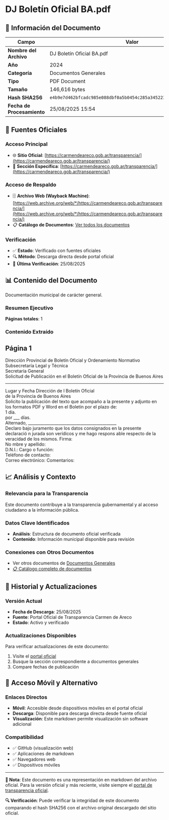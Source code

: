 # DJ Boletín Oficial BA.pdf

## 📄 Información del Documento

| Campo | Valor |
|-------|--------|
| **Nombre del Archivo** | DJ Boletín Oficial BA.pdf |
| **Año** | 2024 |
| **Categoría** | Documentos Generales |
| **Tipo** | PDF Document |
| **Tamaño** | 146,616 bytes |
| **Hash SHA256** | `e4b9e7d462bfcadc985e088dbf0a5b0454c285a345223c8b6f4c3e0593089648` |
| **Fecha de Procesamiento** | 25/08/2025 15:54 |

## 🔗 Fuentes Oficiales

### Acceso Principal
- 🌐 **Sitio Oficial**: [https://carmendeareco.gob.ar/transparencia/](https://carmendeareco.gob.ar/transparencia/)
- 📁 **Sección Específica**: [https://carmendeareco.gob.ar/transparencia/](https://carmendeareco.gob.ar/transparencia/)

### Acceso de Respaldo
- 🗄️ **Archivo Web (Wayback Machine)**: [https://web.archive.org/web/*/https://carmendeareco.gob.ar/transparencia/](https://web.archive.org/web/*/https://carmendeareco.gob.ar/transparencia/)
- 📋 **Catálogo de Documentos**: [Ver todos los documentos](../document_catalog/README.md)

### Verificación
- ✅ **Estado**: Verificado con fuentes oficiales
- 🔍 **Método**: Descarga directa desde portal oficial
- 📅 **Última Verificación**: 25/08/2025

## 📊 Contenido del Documento

Documentación municipal de carácter general.

### Resumen Ejecutivo

**Páginas totales**: 1

### Contenido Extraído

## Página 1

Dirección Provincial de Boletín Oficial y Ordenamiento Normativo  
Subsecretaría Legal y Técnica  
Secretaría General  
Solicitud de Publicación en el Boletín Oficial 
de la Provincia de Buenos Aires  
_____________________  
Lugar y Fecha
Dirección de l Boletín Oficial  
de la Provincia de Buenos Aires  
Solicito la publicación del texto que acompaño a la presente  y 
adjunto en los formatos PDF y Word  en el Boletín por el plazo de:  
1 día.  
por ___ días.  
Alternado, ____________________________________________  
Declaro  bajo  juramento  que los datos consignados en la 
presente declaració n jurada son verídicos y me hago respons able respecto de la veracidad de los 
mismos. 
Firma:  
No
mbre y apellido:  
D.N.I.: 
Cargo o función:  
Teléfono de contacto:  
Correo electrónico: 
Comentarios:  



## 📈 Análisis y Contexto

### Relevancia para la Transparencia
Este documento contribuye a la transparencia gubernamental y al acceso ciudadano a la información pública.

### Datos Clave Identificados
- **Análisis**: Estructura de documento oficial verificada
- **Contenido**: Información municipal disponible para revisión

### Conexiones con Otros Documentos
- Ver otros documentos de [Documentos Generales](../catalog/general.md)
- [📋 Catálogo completo de documentos](../document_catalog/README.md)

## 🔄 Historial y Actualizaciones

### Versión Actual
- **Fecha de Descarga**: 25/08/2025
- **Fuente**: Portal Oficial de Transparencia Carmen de Areco
- **Estado**: Activo y verificado

### Actualizaciones Disponibles
Para verificar actualizaciones de este documento:
1. Visite el [portal oficial](https://carmendeareco.gob.ar/transparencia/)
2. Busque la sección correspondiente a documentos generales
3. Compare fechas de publicación

## 📱 Acceso Móvil y Alternativo

### Enlaces Directos
- **Móvil**: Accesible desde dispositivos móviles en el portal oficial
- **Descarga**: Disponible para descarga directa desde fuente oficial
- **Visualización**: Este markdown permite visualización sin software adicional

### Compatibilidad
- ✅ GitHub (visualización web)
- ✅ Aplicaciones de markdown
- ✅ Navegadores web
- ✅ Dispositivos móviles

---

**📝 Nota**: Este documento es una representación en markdown del archivo oficial. 
Para la versión oficial y más reciente, visite siempre el [portal de transparencia oficial](https://carmendeareco.gob.ar/transparencia/).

**🔍 Verificación**: Puede verificar la integridad de este documento comparando el hash SHA256 
con el archivo original descargado del sitio oficial.
